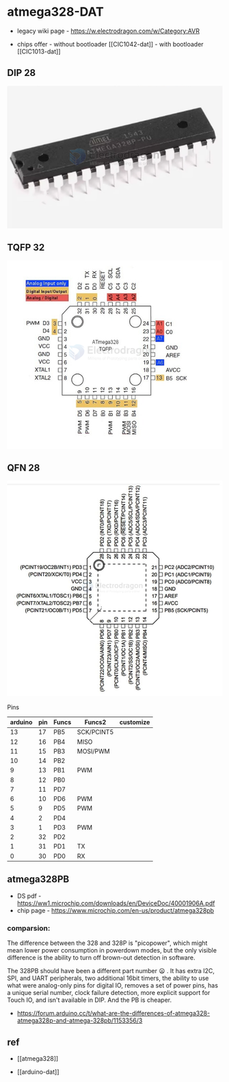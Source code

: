 

# atmega328-DAT

- legacy wiki page - https://w.electrodragon.com/w/Category:AVR

- chips offer - without bootloader [[CIC1042-dat]] - with bootloader [[CIC1013-dat]]



## DIP 28

![](2024-10-03-18-38-54.png)

## TQFP 32 

![](2024-07-01-19-50-54.png)


## QFN 28 

![](2024-07-01-19-46-59.png)

Pins 

| arduino | pin | Funcs | Funcs2     | customize |
| ------- | --- | ----- | ---------- | --------- |
| 13      | 17  | PB5   | SCK/PCINT5 |           |
| 12      | 16  | PB4   | MISO       |           |
| 11      | 15  | PB3   | MOSI/PWM   |           |
| 10      | 14  | PB2   |            |           |
| 9       | 13  | PB1   | PWM        |           |
| 8       | 12  | PB0   |            |           |
| 7       | 11  | PD7   |            |           |
| 6       | 10  | PD6   | PWM        |           |
| 5       | 9   | PD5   | PWM        |           |
| 4       | 2   | PD4   |            |           |
| 3       | 1   | PD3   | PWM        |           |
| 2       | 32  | PD2   |            |           |
| 1       | 31  | PD1   | TX         |           |
| 0       | 30  | PD0   | RX         |           |


## atmega328PB

- DS pdf - https://ww1.microchip.com/downloads/en/DeviceDoc/40001906A.pdf
- chip page - https://www.microchip.com/en-us/product/atmega328pb

### comparsion: 

The difference between the 328 and 328P is "picopower", which might mean lower power consumption in powerdown modes, but the only visible difference is the ability to turn off brown-out detection in software.

The 328PB should have been a different part number :frowning: . It has extra I2C, SPI, and UART peripherals, two additional 16bit timers, the ability to use what were analog-only pins for digital IO, removes a set of power pins, has a unique serial number, clock failure detection, more explicit support for Touch IO, and isn't available in DIP. And the PB is cheaper.

- https://forum.arduino.cc/t/what-are-the-differences-of-atmega328-atmega328p-and-atmega-328pb/1153356/3

## ref 

- [[atmega328]]

- [[arduino-dat]]